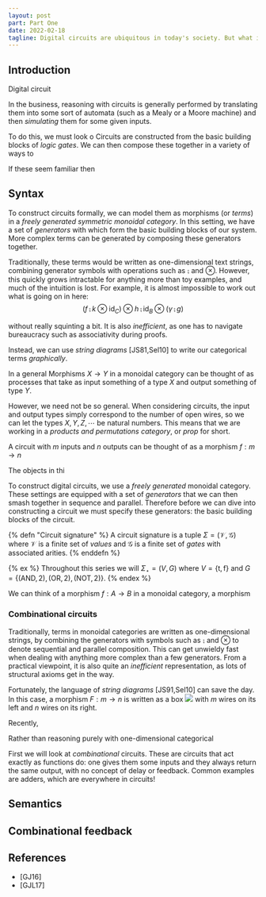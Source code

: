 ```yaml
---
layout: post
part: Part One
date: 2022-02-18
tagline: Digital circuits are ubiquitous in today's society. But what if we gave them the categorical treatment?
---
```


## Introduction

Digital circuit

In the business, reasoning with circuits is generally performed by translating them into some sort of automata (such as a Mealy or a Moore machine) and then *simulating* them for some given inputs.

To do this, we must look o
Circuits are constructed from the basic building blocks of *logic gates*.
We can then compose these together in a variety of ways to 

If these seem familiar then 

## Syntax

To construct circuits formally, we can model them as morphisms (or *terms*) in a *freely generated symmetric monoidal category*.
In this setting, we have a set of *generators* with which form the basic building blocks of our system.
More complex terms can be generated by composing these generators together.

Traditionally, these terms would be written as one-dimensional text strings, combining generator symbols with operations such as $⨟$ and $\otimes$.
However, this quickly grows intractable for anything more than toy examples, and much of the intuition is lost. 
For example, it is almost impossible to work out what is going on in here:
$$(f \,⨟\, k \otimes \mathsf{id}_{C}) \otimes h \,⨟\, \mathsf{id}_B \otimes (\gamma \,⨟\, g)$$

without really squinting a bit.
It is also *inefficient*, as one has to navigate bureaucracy such as associativity during proofs.

Instead, we can use *string diagrams* \[JS81,Sel10\] to write our categorical terms *graphically*.

In a general Morphisms $X \to Y$ in a monoidal category can be thought of as processes that take as input something of a type $X$ and output something of type $Y$.

However, we need not be so general.
When considering circuits, the input and output types simply correspond to the number of open wires, so we can let the types $X,Y,Z,\cdots$ be natural numbers.
This means that we are working in a *products and permutations category*, or *prop* for short.

A circuit with $m$ inputs and $n$ outputs can be thought of as a morphism $f : m \to n$ 


The objects in thi

To construct digital circuits, we use a *freely generated* monoidal category.
These settings are equipped with a set of *generators* that we can then smash together in sequence and parallel.
Therefore before we can dive into constructing a circuit we must specify these generators: the basic building blocks of the circuit.

{% defn "Circuit signature" %}
    A circuit signature is a tuple $\Sigma = (\mathcal{V},\mathcal{G})$ where $\mathcal{V}$ is a finite set of *values* and $\mathcal{G}$ is a finite set of *gates* with associated arities.
{% enddefn %}

{% ex %}
    Throughout this series we will $\Sigma_\star = (V, G)$ where $V = \{\mathsf{t},\mathsf{f}\}$ and $G = \{(\text{AND},2),(\text{OR},2),(\text{NOT},2)\}$.
{% endex %}


We can think of a morphism $f : A \to B$ in a monoidal category, a morphism 

### Combinational circuits

Traditionally, terms in monoidal categories are written as one-dimensional strings, by combining the generators with symbols such as $⨟$ and $\otimes$ to denote sequential and parallel composition.
This can get unwieldy fast when dealing with anything more complex than a few generators.
From a practical viewpoint, it is also quite an *inefficient* representation, as lots of structural axioms get in the way.

Fortunately, the language of *string diagrams* [JS91,Sel10] can save the day.
In this case, a morphism $F : m \to n$ is written as a box ![](/tikz/components/fcirc.tikz.svg) with $m$ wires on its left and $n$ wires on its right.

Recently, 


Rather than reasoning purely with one-dimensional categorical 

First we will look at *combinational* circuits.
These are circuits that act exactly as functions do: one gives them some inputs and they always return the same output, with no concept of delay or feedback.
Common examples are adders, which are everywhere in circuits!



## Semantics



## Combinational feedback


## References

* \[GJ16\] 
* \[GJL17\]